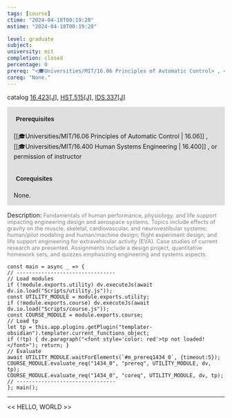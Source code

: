 ```yaml
---
tags: [course]
ctime: "2024-04-18T00:19:28"
mstime: "2024-04-18T00:19:28"

level: graduate
subject: 
university: mit
completion: closed
percentage: 0
prereq: "<🎓Universities/MIT/16.06 Principles of Automatic Control> , <🎓Universities/MIT/16.400 Human Systems Engineering> , or permission of instructor"
coreq: "None."
---
```


catalog [16.423[J]](http://student.mit.edu/catalog/m16a.html#16.423), [HST.515[J]](http://student.mit.edu/catalog/mHSTa.html#HST.515), [IDS.337[J]](http://student.mit.edu/catalog/mIDSa.html#IDS.337)

<span style="display: block; padding: 15px; background-color: rgb(100, 100, 100, 0.2);"><font id="m_prereq1434_0" style="display: block; font-family: Arial, sans-serif; font-weight: bold; padding: 5px">Prerequisites</font><br><span id="prereq1434_0">[[🎓Universities/MIT/16.06 Principles of Automatic Control | 16.06]] , [[🎓Universities/MIT/16.400 Human Systems Engineering | 16.400]] , or permission of instructor</span></span>
<span style="display: block; padding: 15px; background-color: rgb(100, 100, 100, 0.2);"><font id="m_coreq1434_0" style="display: block; font-family: Arial, sans-serif; font-weight: bold; padding: 5px">Corequisites</font><br><span id="coreq1434_0">None.</span></span>

<font style="">Description:</font>
<font style="color: grey; font-size: 0.8rem;">Fundamentals of human performance, physiology, and life support impacting engineering design and aerospace systems. Topics include effects of gravity on the muscle, skeletal, cardiovascular, and neurovestibular systems; human/pilot modeling and human/machine design; flight experiment design; and life support engineering for extravehicular activity (EVA). Case studies of current research are presented. Assignments include a design project, quantitative homework sets, and quizzes emphasizing engineering and systems aspects.</font>

```dataviewjs
const main = async _ => {
// --------------------------------
// Load modules
if (!module.exports.utility) dv.executeJs(await dv.io.load("Scripts/utility.js"));
const UTILITY_MODULE = module.exports.utility;
if (!module.exports.course) dv.executeJs(await dv.io.load("Scripts/course.js"));
const COURSE_MODULE = module.exports.course;
// Load tp
let tp = this.app.plugins.getPlugin("templater-obsidian").templater.current_functions_object;
if (!tp) { dv.paragraph("<font style='color: red'>tp not loaded!</font>"); return; }
// Evaluate
await UTILITY_MODULE.waitForElements(`#m_prereq1434_0`, {timeout:5});
COURSE_MODULE.evaluate_req("1434_0", "prereq", UTILITY_MODULE, dv, tp);
COURSE_MODULE.evaluate_req("1434_0", "coreq", UTILITY_MODULE, dv, tp);
// --------------------------------
}; main();
```

---

<< HELLO, WORLD >>
